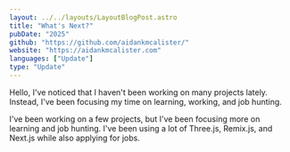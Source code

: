 ```yaml
---
layout: ../../layouts/LayoutBlogPost.astro
title: "What's Next?"
pubDate: "2025"
github: "https://github.com/aidankmcalister/"
website: "https://aidankmcalister.com"
languages: ["Update"]
type: "Update"
---
```


Hello, I've noticed that I haven't been working on many projects lately. Instead, I've been focusing my time on learning, working, and job hunting.

I've been working on a few projects, but I've been focusing more on learning and job hunting. I've been using a lot of Three.js, Remix.js, and Next.js while also applying for jobs.
